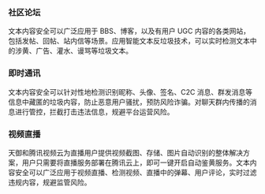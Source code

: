 ### 社区论坛
文本内容安全可以广泛应用于 BBS、博客，以及有用户 UGC 内容的各类网站，包括发帖、回帖、站内信等场景。应用智能文本反垃圾技术，可以实时检测文本中的涉黄、广告、灌水、谩骂等垃圾文本。
### 即时通讯
文本内容安全可以针对性地检测识别昵称、头像、签名、C2C 消息、群发消息等信息中藏匿的垃圾内容，防止恶意用户骚扰，预防风险诈骗。对聊天群内传播的消息进行管控，拦截打击违法信息，规避平台运营风险。
### 视频直播
天御和腾讯视频云为直播用户提供视频截图、存储、图片自动识别的整体解决方案，用户只需要将直播服务部署在腾讯云上，即可一键开启自动鉴黄服务。文本内容安全可以广泛应用于视频直播、检测视频、直播中的弹幕、用户评论，实时过滤违规内容，规避监管风险。
